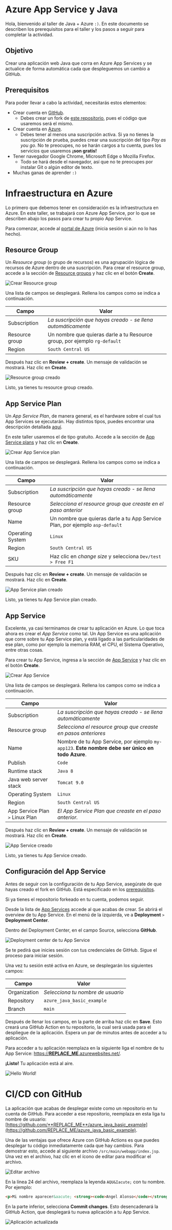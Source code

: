 # Azure App Service y Java
Hola, bienvenido al taller de Java + Azure `:)`. En este documento se describen los prerequisitos para el taller y los pasos a seguir para completar la actividad.

## Objetivo

Crear una aplicaci&oacute;n web Java que corra en Azure App Services y se actualice de forma autom&aacute;tica cada que despleguemos un cambio a GitHub.

## Prerequisitos
Para poder llevar a cabo la actividad, necesitar&aacute;s estos elementos:

* Crear cuenta en [GitHub](https://github.com/).
  * Debes crear un fork de [este repositorio](https://github.com/it-influencers-mx/azure_java_basic_example), pues el c&oacute;digo que usaremos ser&aacute; el mismo.
* Crear cuenta en [Azure](https://azure.microsoft.com/es-mx/free/).
  * Debes tener al menos una suscripci&oacute;n activa. Si ya no tienes la suscripci&oacute;n de prueba, puedes crear una suscripci&oacute;n del tipo *Pay as you go*. No te preocupes, no se har&aacute;n cargos a tu cuenta, pues los servicios que usaremos **&iexcl;son gratis&excl;**
* Tener navegador Google Chrome, Microsoft Edge o Mozilla Firefox.
  * Todo se har&aacute; desde el navegador, as&iacute; que no te preocupes por instalar Git o alg&uacute;n editor de texto.
* Muchas ganas de aprender `:)`

# Infraestructura en Azure

Lo primero que debemos tener en consideraci&oacute;n es la infraestructura en Azure. En este taller, se trabajar&aacute; con Azure App Service, por lo que se describen abajo los pasos para crear tu propio App Service.

Para comenzar, accede al [portal de Azure](https://portal.azure.com/#home) (inicia sesi&oacute;n si a&uacute;n no lo has hecho).

## Resource Group

Un *Resource group* (o grupo de recursos) es una agrupaci&oacute;n l&oacute;gica de recursos de Azure dentro de una suscripci&oacute;n. Para crear el resource group, accede a la secci&oacute;n de [Resource groups](https://portal.azure.com/#blade/HubsExtension/BrowseResourceGroups) y haz clic en el bot&oacute;n **Create**.

![Crear Resource group](https://raw.githubusercontent.com/it-influencers-mx/azure_java_basic_example/main/docs/imgs/rg01.png)

Una lista de campos se desplegar&aacute;. Rellena los campos como se indica a continuaci&oacute;n.

| Campo          | Valor                                                                      |
| -------------- | -------------------------------------------------------------------------- |
| Subscription   | *La suscripci&oacute;n que hayas creado - se llena autom&aacute;ticamente* |
| Resource group | Un nombre que quieras darle a tu Resource group, por ejemplo `rg-default`  |
| Region         | `South Central US`                                                         |

Despu&eacute;s haz clic en **Review + create**. Un mensaje de validaci&oacute;n se mostrar&aacute;. Haz clic en **Create**.

![Resource group creado](https://raw.githubusercontent.com/it-influencers-mx/azure_java_basic_example/main/docs/imgs/rg02.png)

Listo, ya tienes tu resource group creado.

## App Service Plan

Un *App Service Plan*, de manera general, es el hardware sobre el cual tus App Services se ejecutar&aacute;n. Hay distintos tipos, puedes encontrar una descripci&oacute;n detallada [aqu&iacute;](https://docs.microsoft.com/en-us/azure/app-service/overview-hosting-plans).

En este taller usaremos el de tipo gratuito. Accede a la secci&oacute;n de [App Service plans](https://portal.azure.com/#blade/HubsExtension/BrowseResource/resourceType/Microsoft.Web%2FserverFarms) y haz clic en **Create**.

![Crear App Service plan](https://raw.githubusercontent.com/it-influencers-mx/azure_java_basic_example/main/docs/imgs/asp01.png)

Una lista de campos se desplegar&aacute;. Rellena los campos como se indica a continuaci&oacute;n.

| Campo            | Valor                                                                        |
| ---------------- | ---------------------------------------------------------------------------- |
| Subscription     | *La suscripci&oacute;n que hayas creado - se llena autom&aacute;ticamente*   |
| Resource group   | *Selecciona el resource group que creaste en el paso anterior*               |
| Name             | Un nombre que quieras darle a tu App Service Plan, por ejemplo `asp-default` |
| Operating System | `Linux`                                                                      |
| Region           | `South Central US`                                                           |
| SKU              | Haz clic en *change size* y selecciona `Dev/test > Free F1`                  |

Despu&eacute;s haz clic en **Review + create**. Un mensaje de validaci&oacute;n se mostrar&aacute;. Haz clic en **Create**.

![App Service plan creado](https://raw.githubusercontent.com/it-influencers-mx/azure_java_basic_example/main/docs/imgs/asp02.png)

Listo, ya tienes tu App Service plan creado.

## App Service

Excelente, ya casi terminamos de crear tu aplicaci&oacute;n en Azure. Lo que toca ahora es crear el *App Service* como tal. Un App Service es una aplicaci&oacute;n que corre sobre tu App Service plan, y est&aacute; ligado a las particularidades de ese plan, como por ejemplo la memoria RAM, el CPU, el Sistema Operativo, entre otras cosas.

Para crear tu App Service, ingresa a la secci&oacute;n de [App Service](https://portal.azure.com/#blade/HubsExtension/BrowseResource/resourceType/Microsoft.Web%2Fsites) y haz clic en el bot&oacute;n **Create**.

![Crear App Service](https://raw.githubusercontent.com/it-influencers-mx/azure_java_basic_example/main/docs/imgs/as01.png)

Una lista de campos se desplegar&aacute;. Rellena los campos como se indica a continuaci&oacute;n.

| Campo                           | Valor                                                                                                   |
| ------------------------------- | ------------------------------------------------------------------------------------------------------- |
| Subscription                    | *La suscripci&oacute;n que hayas creado - se llena autom&aacute;ticamente*                              |
| Resource group                  | *Selecciona el resource group que creaste en pasos anteriores*                                          |
| Name                            | Nombre de tu App Service, por ejemplo `my-app123`. **Este nombre debe ser &uacute;nico en todo Azure**. |
| Publish                         | `Code`                                                                                                  |
| Runtime stack                   | `Java 8`                                                                                                |
| Java web server stack           | `Tomcat 9.0`                                                                                            |
| Operating System                | `Linux`                                                                                                 |
| Region                          | `South Central US`                                                                                      |
| App Service Plan `>` Linux Plan | *El App Service Plan que creaste en el paso anterior.*                                                  |

Despu&eacute;s haz clic en **Review + create**. Un mensaje de validaci&oacute;n se mostrar&aacute;. Haz clic en **Create**.

![App Service creado](https://raw.githubusercontent.com/it-influencers-mx/azure_java_basic_example/main/docs/imgs/as02.png)

Listo, ya tienes tu App Service creado.

## Configuraci&oacute;n del App Service

Antes de seguir con la configuraci&oacute;n de tu App Service, aseg&uacute;rate de que hayas creado el fork en GitHub. Est&aacute; especificado en los [prerequisitos](#prerequisitos).

Si ya tienes el repositorio forkeado en tu cuenta, podemos seguir.

Desde la lista de [App Services](https://portal.azure.com/#blade/HubsExtension/BrowseResource/resourceType/Microsoft.Web%2Fsites) accede al que acabas de crear. Se abrir&aacute; el overview de tu App Service. En el men&uacute; de la izquierda, ve a **Deployment** `>` **Deployment Center**.

Dentro del Deployment Center, en el campo Source, selecciona **GitHub**.

![Deployment center de tu App Service](https://raw.githubusercontent.com/it-influencers-mx/azure_java_basic_example/main/docs/imgs/dc01.png)

Se te pedir&aacute; que inicies sesi&oacute;n con tus credenciales de GitHub. Sigue el proceso para iniciar sesi&oacute;n.

Una vez tu sesi&oacute;n est&eacute; activa en Azure, se desplegar&aacute;n los siguientes campos:

| Campo        | Valor                             |
| ------------ | --------------------------------- |
| Organization | *Selecciona tu nombre de usuario* |
| Repository   | `azure_java_basic_example`        |
| Branch       | `main`                            |

Despu&eacute;s de llenar los campos, en la parte de arriba haz clic en **Save**. Esto crear&aacute; una GitHub Action en tu repositorio, la cual ser&aacute; usada para el despliegue de la aplicaci&oacute;n. Espera un par de minutos antes de acceder a tu aplicaci&oacute;n.

Para acceder a tu aplicaci&oacute;n reemplaza en la siguiente liga el nombre de tu App Service: [https://**REPLACE_ME**.azurewebsites.net/](https://REPLACE_ME.azurewebsites.net/).

**&iexcl;Listo&excl;** Tu aplicaci&oacute;n est&aacute; al aire.

![Hello World&excl;](https://raw.githubusercontent.com/it-influencers-mx/azure_java_basic_example/main/docs/imgs/app01.png)

# CI/CD con GitHub

La aplicaci&oacute;n que acabas de desplegar existe como un repositorio en tu cuenta de GitHub. Para acceder a ese repositorio, reemplaza en esta liga tu nombre de usuario: [https://github.com/**REPLACE_ME**/azure_java_basic_example](https://github.com/REPLACE_ME/azure_java_basic_example).

Una de las ventajas que ofrece Azure con GitHub Actions es que puedes desplegar tu c&oacute;digo inmediatamente cada que hay cambios. Para demostrar esto, accede al siguiente archivo `/src/main/webapp/index.jsp`. Una vez en el archivo, haz clic en el &iacute;cono de editar para modificar el archivo.

![Editar archivo](https://raw.githubusercontent.com/it-influencers-mx/azure_java_basic_example/main/docs/imgs/gh01.png)

En la l&iacute;nea 24 del archivo, reemplaza la leyenda `AQU&Iacute;` con tu nombre. Por ejemplo:

``` html
<p>Mi nombre aparecer&aacute; <strong><code>Angel Alonso</code></strong></p>
```

En la parte inferior, selecciona **Commit changes**. Esto desencadenar&aacute; la GitHub Action, que desplegar&aacute; tu nueva aplicaci&oacute;n a tu App Service.

![Aplicaci&oacute;n actualizada](https://raw.githubusercontent.com/it-influencers-mx/azure_java_basic_example/main/docs/imgs/app02.png)

